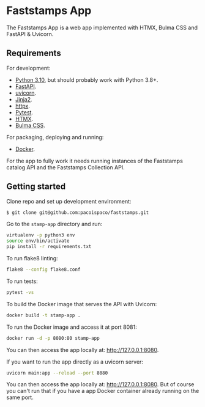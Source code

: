 # Faststamps App

The Faststamps App is a web app implemented with HTMX, Bulma CSS and FastAPI & Uvicorn.

## Requirements

For development:

 * [Python 3.10](https://www.python.org/), but should probably work with Python 3.8+.
 * [FastAPI](https://fastapi.tiangolo.com/).
 * [uvicorn](https://www.uvicorn.org).
 * [Jinja2](https://jinja.palletsprojects.com/en/3.1.x/).
 * [httpx](https://www.python-httpx.org/).
 * [Pytest](https://docs.pytest.org).
 * [HTMX](https://htmx.org/).
 * [Bulma CSS](://bulma.io/).

For packaging, deploying and running:

 * [Docker](https://www.docker.com).

For the app to fully work it needs running instances of the Faststamps catalog API and the Faststamps Collection API.

## Getting started

Clone repo and set up development environment:

```bash
$ git clone git@github.com:pacoispaco/faststamps.git
```

Go to the `stamp-app` directory and run:

```bash
virtualenv -p python3 env
source env/bin/activate
pip install -r requirements.txt
```

To run flake8 linting:

```bash
flake8 --config flake8.conf
```

To run tests:

```bash
pytest -vs
```

To build the Docker image that serves the API with Uvicorn:

```bash
docker build -t stamp-app .
```

To run the Docker image and access it at port 8081:

```bash
docker run -d -p 8080:80 stamp-app
```

You can then access the app locally at: http://127.0.0.1:8080.

If you want to run the app directly as a uvicorn server:

```bash
uvicorn main:app --reload --port 8080
```

You can then access the app locally at: http://127.0.0.1:8080. But of course you can't run that if
you have a app Docker container already running on the same port.
